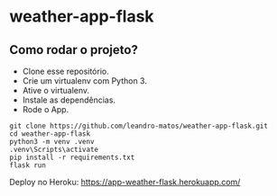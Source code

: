 # weather-app-flask

## Como rodar o projeto?

* Clone esse repositório.
* Crie um virtualenv com Python 3.
* Ative o virtualenv.
* Instale as dependências.
* Rode o App.

```
git clone https://github.com/leandro-matos/weather-app-flask.git
cd weather-app-flask
python3 -m venv .venv
.venv\Scripts\activate
pip install -r requirements.txt
flask run
```

Deploy no Heroku: https://app-weather-flask.herokuapp.com/